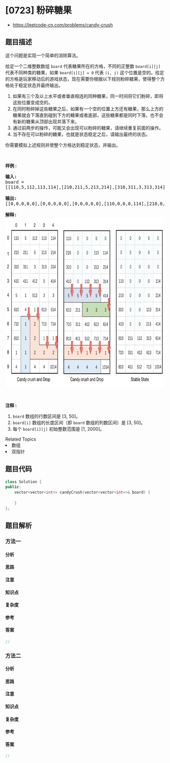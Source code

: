 

# [0723] 粉碎糖果
* https://leetcode-cn.com/problems/candy-crush


## 题目描述

<p>这个问题是实现一个简单的消除算法。</p>

<p>给定一个二维整数数组 <code>board</code> 代表糖果所在的方格，不同的正整数 <code>board[i][j]</code> 代表不同种类的糖果，如果 <code>board[i][j] = 0</code> 代表&nbsp;<code>(i, j)</code> 这个位置是空的。给定的方格是玩家移动后的游戏状态，现在需要你根据以下规则粉碎糖果，使得整个方格处于稳定状态并最终输出。</p>

<ol>
	<li>如果有三个及以上水平或者垂直相连的同种糖果，同一时间将它们粉碎，即将这些位置变成空的。</li>
	<li>在同时粉碎掉这些糖果之后，如果有一个空的位置上方还有糖果，那么上方的糖果就会下落直到碰到下方的糖果或者底部，这些糖果都是同时下落，也不会有新的糖果从顶部出现并落下来。</li>
	<li>通过前两步的操作，可能又会出现可以粉碎的糖果，请继续重复前面的操作。</li>
	<li>当不存在可以粉碎的糖果，也就是状态稳定之后，请输出最终的状态。</li>
</ol>

<p>你需要模拟上述规则并使整个方格达到稳定状态，并输出。</p>

<p>&nbsp;</p>

<p><strong>样例 :</strong></p>

<pre><strong>输入:</strong>
board = 
[[110,5,112,113,114],[210,211,5,213,214],[310,311,3,313,314],[410,411,412,5,414],[5,1,512,3,3],[610,4,1,613,614],[710,1,2,713,714],[810,1,2,1,1],[1,1,2,2,2],[4,1,4,4,1014]]

<strong>输出:</strong>
[[0,0,0,0,0],[0,0,0,0,0],[0,0,0,0,0],[110,0,0,0,114],[210,0,0,0,214],[310,0,0,113,314],[410,0,0,213,414],[610,211,112,313,614],[710,311,412,613,714],[810,411,512,713,1014]]

<strong>解释:</strong> 
<img src="https://raw.githubusercontent.com/algoboy101/LeetCodeCrowdsource/master/imgs/candy_crush_example_2.png" style="height: 532px; width: 777px;">
</pre>

<p>&nbsp;</p>

<p><strong>注释 :</strong></p>

<ol>
	<li><code>board</code>&nbsp;数组的行数区间是&nbsp;[3, 50]。</li>
	<li><code>board[i]</code>&nbsp;数组的长度区间（即&nbsp;<code>board</code>&nbsp;数组的列数区间）是&nbsp;[3, 50]。</li>
	<li>每个&nbsp;<code>board[i][j]</code>&nbsp;初始整数范围是&nbsp;[1, 2000]。</li>
</ol>
<div><div>Related Topics</div><div><li>数组</li><li>双指针</li></div></div>


## 题目代码

```cpp
class Solution {
public:
    vector<vector<int>> candyCrush(vector<vector<int>>& board) {

    }
};
```


## 题目解析


### 方法一

#### 分析

#### 思路

#### 注意

#### 知识点

#### 复杂度

#### 参考

#### 答案

```cpp
//
```


### 方法二

#### 分析

#### 思路

#### 注意

#### 知识点

#### 复杂度

#### 参考

#### 答案

```cpp
//
```


